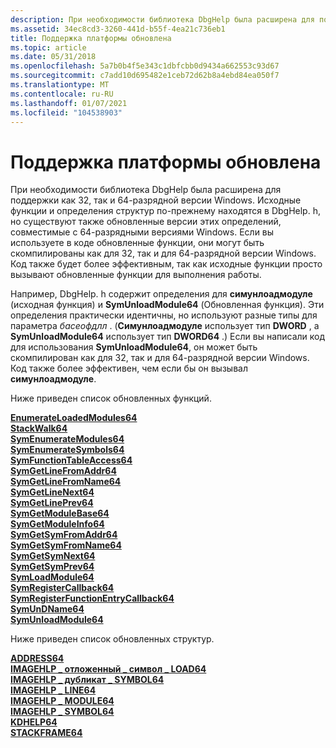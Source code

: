 ```yaml
---
description: При необходимости библиотека DbgHelp была расширена для поддержки как 32, так и 64-разрядной версии Windows.
ms.assetid: 34ec8cd3-3260-441d-b55f-4ea21c736eb1
title: Поддержка платформы обновлена
ms.topic: article
ms.date: 05/31/2018
ms.openlocfilehash: 5a7b0b4f5e343c1dbfcbb0d9434a662553c93d67
ms.sourcegitcommit: c7add10d695482e1ceb72d62b8a4ebd84ea050f7
ms.translationtype: MT
ms.contentlocale: ru-RU
ms.lasthandoff: 01/07/2021
ms.locfileid: "104538903"
---
```

# <a name="updated-platform-support"></a>Поддержка платформы обновлена

При необходимости библиотека DbgHelp была расширена для поддержки как 32, так и 64-разрядной версии Windows. Исходные функции и определения структур по-прежнему находятся в DbgHelp. h, но существуют также обновленные версии этих определений, совместимые с 64-разрядными версиями Windows. Если вы используете в коде обновленные функции, они могут быть скомпилированы как для 32, так и для 64-разрядной версии Windows. Код также будет более эффективным, так как исходные функции просто вызывают обновленные функции для выполнения работы.

Например, DbgHelp. h содержит определения для **симунлоадмодуле** (исходная функция) и **SymUnloadModule64** (Обновленная функция). Эти определения практически идентичны, но используют разные типы для параметра *басеофдлл* . (**Симунлоадмодуле** использует тип **DWORD** , а **SymUnloadModule64** использует тип **DWORD64** .) Если вы написали код для использования **SymUnloadModule64**, он может быть скомпилирован как для 32, так и для 64-разрядной версии Windows. Код также более эффективен, чем если бы он вызывал **симунлоадмодуле**.

Ниже приведен список обновленных функций.

<dl>

[**EnumerateLoadedModules64**](/windows/desktop/api/Dbghelp/nf-dbghelp-enumerateloadedmodules)  
[**StackWalk64**](/windows/desktop/api/DbgHelp/nf-dbghelp-stackwalk)  
[**SymEnumerateModules64**](/windows/desktop/api/Dbghelp/nf-dbghelp-symenumeratemodules)  
[**SymEnumerateSymbols64**](/windows/desktop/api/Dbghelp/nf-dbghelp-symenumeratesymbols)  
[**SymFunctionTableAccess64**](/windows/desktop/api/Dbghelp/nf-dbghelp-symfunctiontableaccess)  
[**SymGetLineFromAddr64**](/windows/desktop/api/Dbghelp/nf-dbghelp-symgetlinefromaddr)  
[**SymGetLineFromName64**](/windows/desktop/api/Dbghelp/nf-dbghelp-symgetlinefromname)  
[**SymGetLineNext64**](/windows/desktop/api/Dbghelp/nf-dbghelp-symgetlinenext)  
[**SymGetLinePrev64**](/windows/desktop/api/Dbghelp/nf-dbghelp-symgetlineprev)  
[**SymGetModuleBase64**](/windows/desktop/api/Dbghelp/nf-dbghelp-symgetmodulebase)  
[**SymGetModuleInfo64**](/windows/desktop/api/Dbghelp/nf-dbghelp-symgetmoduleinfo)  
[**SymGetSymFromAddr64**](/windows/desktop/api/Dbghelp/nf-dbghelp-symgetsymfromaddr)  
[**SymGetSymFromName64**](/windows/desktop/api/Dbghelp/nf-dbghelp-symgetsymfromname)  
[**SymGetSymNext64**](/windows/desktop/api/Dbghelp/nf-dbghelp-symgetsymnext)  
[**SymGetSymPrev64**](/windows/desktop/api/Dbghelp/nf-dbghelp-symgetsymprev)  
[**SymLoadModule64**](/windows/desktop/api/Dbghelp/nf-dbghelp-symloadmodule)  
[**SymRegisterCallback64**](/windows/desktop/api/Dbghelp/nf-dbghelp-symregistercallback)  
[**SymRegisterFunctionEntryCallback64**](/windows/desktop/api/Dbghelp/nf-dbghelp-symregisterfunctionentrycallback)  
[**SymUnDName64**](/windows/desktop/api/Dbghelp/nf-dbghelp-symundname)  
[**SymUnloadModule64**](/windows/desktop/api/Dbghelp/nf-dbghelp-symunloadmodule)  
</dl>

Ниже приведен список обновленных структур.

<dl>

[**ADDRESS64**](/windows/desktop/api/DbgHelp/ns-dbghelp-address)  
[**IMAGEHLP \_ отложенный \_ символ \_ LOAD64**](/windows/desktop/api/DbgHelp/ns-dbghelp-imagehlp_deferred_symbol_load)  
[**IMAGEHLP \_ дубликат \_ SYMBOL64**](/windows/desktop/api/DbgHelp/ns-dbghelp-imagehlp_duplicate_symbol)  
[**IMAGEHLP \_ LINE64**](/windows/desktop/api/DbgHelp/ns-dbghelp-imagehlp_line)  
[**IMAGEHLP \_ MODULE64**](/windows/desktop/api/DbgHelp/ns-dbghelp-imagehlp_module)  
[**IMAGEHLP \_ SYMBOL64**](/windows/desktop/api/DbgHelp/ns-dbghelp-imagehlp_symbol)  
[**KDHELP64**](/windows/desktop/api/DbgHelp/ns-dbghelp-kdhelp)  
[**STACKFRAME64**](/windows/desktop/api/DbgHelp/ns-dbghelp-stackframe)  
</dl>

 

 



